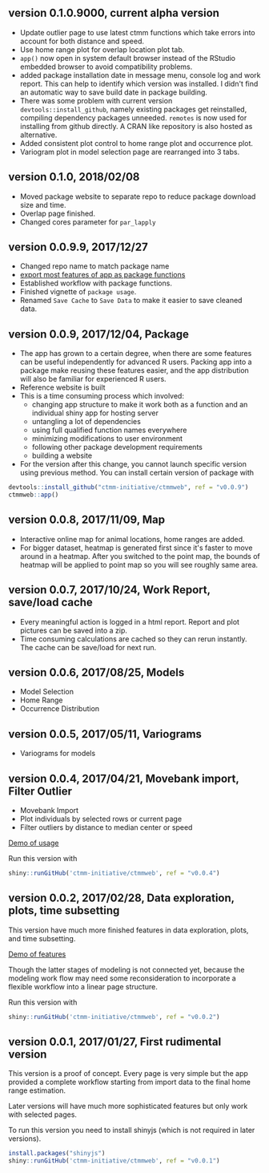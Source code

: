 ## version 0.1.0.9000, current alpha version
- Update outlier page to use latest ctmm functions which take errors into account for both distance and speed.
- Use home range plot for overlap location plot tab.
- `app()` now open in system default browser instead of the RStudio embedded browser to avoid compatibility problems.
- added package installation date in message menu, console log and work report. This can help to identify which version was installed. I didn't find an automatic way to save build date in package building.
- There was some problem with current version `devtools::install_github`, namely existing packages get reinstalled, compiling dependency packages unneeded. `remotes` is now used for installing from github directly. A CRAN like repository is also hosted as alternative.
- Added consistent plot control to home range plot and occurrence plot.
- Variogram plot in model selection page are rearranged into 3 tabs.

## version 0.1.0, 2018/02/08
- Moved package website to separate repo to reduce package download size and time.
- Overlap page finished.
- Changed cores parameter for `par_lapply`

## version 0.0.9.9, 2017/12/27
- Changed repo name to match package name
- [export most features of app as package functions](https://github.com/ctmm-initiative/ctmmweb/issues/41) 
- Established workflow with package functions.
- Finished vignette of `package usage`. 
- Renamed `Save Cache` to `Save Data` to make it easier to save cleaned data.

## version 0.0.9, 2017/12/04, Package
- The app has grown to a certain degree, when there are some features can be useful independently for advanced R users. Packing app into a package make reusing these features easier, and the app distribution will also be familiar for experienced R users.
- Reference website is built
- This is a time consuming process which involved:
    + changing app structure to make it work both as a function and an individual shiny app for hosting server
    + untangling a lot of dependencies
    + using full qualified function names everywhere
    + minimizing modifications to user environment
    + following other package development requirements
    + building a website
- For the version after this change, you cannot launch specific version using previous method. You can install certain version of package with

```r
devtools::install_github("ctmm-initiative/ctmmweb", ref = "v0.0.9")
ctmmweb::app()
```

## version 0.0.8, 2017/11/09, Map
- Interactive online map for animal locations, home ranges are added.
- For bigger dataset, heatmap is generated first since it's faster to move around in a heatmap. After you switched to the point map, the bounds of heatmap will be applied to point map so you will see roughly same area.

## version 0.0.7, 2017/10/24, Work Report, save/load cache 
- Every meaningful action is logged in a html report. Report and plot pictures can be saved into a zip.
- Time consuming calculations are cached so they can rerun instantly. The cache can be save/load for next run.

## version 0.0.6, 2017/08/25, Models
- Model Selection
- Home Range
- Occurrence Distribution

## version 0.0.5, 2017/05/11, Variograms
- Variograms for models

## version 0.0.4, 2017/04/21, Movebank import, Filter Outlier 
- Movebank Import
- Plot individuals by selected rows or current page
- Filter outliers by distance to median center or speed

[Demo of usage](http://www.youtube.com/watch?v=nyUe6PIVfyU)

Run this version with

```r
shiny::runGitHub('ctmm-initiative/ctmmweb', ref = "v0.0.4")
```

## version 0.0.2, 2017/02/28, Data exploration, plots, time subsetting

This version have much more finished features in data exploration, plots, and time subsetting.

[Demo of features](http://www.youtube.com/watch?v=7vRktLa76Ho)

Though the latter stages of modeling is not connected yet, because the modeling work flow may need some reconsideration to incorporate a flexible workflow into a linear page structure.

Run this version with

```r
shiny::runGitHub('ctmm-initiative/ctmmweb', ref = "v0.0.2")
```

## version 0.0.1, 2017/01/27, First rudimental version 

This version is a proof of concept. Every page is very simple but the app provided a complete workflow starting from import data to the final home range estimation.

Later versions will have much more sophisticated features but only work with selected pages.

To run this version you need to install shinyjs (which is not required in later versions).

```r
install.packages("shinyjs")
shiny::runGitHub('ctmm-initiative/ctmmweb', ref = "v0.0.1")
```
